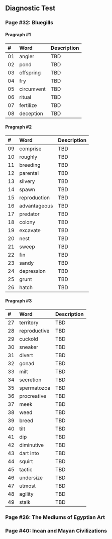 ## Diagnostic Test

### Page #32: Bluegills
#### Pragraph #1
| # | Word | Description |
| :--- | :--- | :--- |
| 01 | angler | TBD |
| 02 | pond | TBD |
| 03 | offspring | TBD |
| 04 | fry | TBD |
| 05 | circumvent | TBD |
| 06 | ritual | TBD |
| 07 | fertilize | TBD |
| 08 | deception | TBD |
#### Pragraph #2
| # | Word | Description |
| :--- | :--- | :--- |
| 09 | comprise | TBD |
| 10 | roughly | TBD |
| 11 | breeding | TBD |
| 12 | parental | TBD |
| 13 | silvery | TBD |
| 14 | spawn | TBD |
| 15 | reproduction | TBD |
| 16 | advantageous | TBD |
| 17 | predator | TBD |
| 18 | colony | TBD |
| 19 | excavate | TBD |
| 20 | nest | TBD |
| 21 | sweep | TBD |
| 22 | fin | TBD |
| 23 | sandy | TBD | floor
| 24 | depression | TBD |
| 25 | grunt | TBD |
| 26 | hatch | TBD |
#### Pragraph #3
| # | Word | Description |
| :--- | :--- | :--- |
| 27 | territory | TBD |
| 28 | reproductive | TBD |
| 29 | cuckold | TBD |
| 30 | sneaker | TBD |
| 31 | divert | TBD |
| 32 | gonad | TBD |
| 33 | milt | TBD |
| 34 | secretion | TBD |
| 35 | spermatozoa | TBD |
| 36 | procreative | TBD |
| 37 | meek | TBD |
| 38 | weed | TBD |
| 39 | breed | TBD |
| 40 | tilt | TBD |
| 41 | dip | TBD |
| 42 | diminutive | TBD |
| 43 | dart into | TBD |
| 44 | squirt | TBD |
| 45 | tactic | TBD |
| 46 | undersize | TBD |
| 47 | utmost | TBD |
| 48 | agility | TBD |
| 49 | stalk | TBD |

### Page #26: The Mediums of Egyptian Art

### Page #40: Incan and Mayan Civilizations
